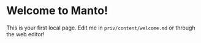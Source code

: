 # Welcome to Manto!

This is your first local page.
Edit me in `priv/content/welcome.md` or through the web editor!



